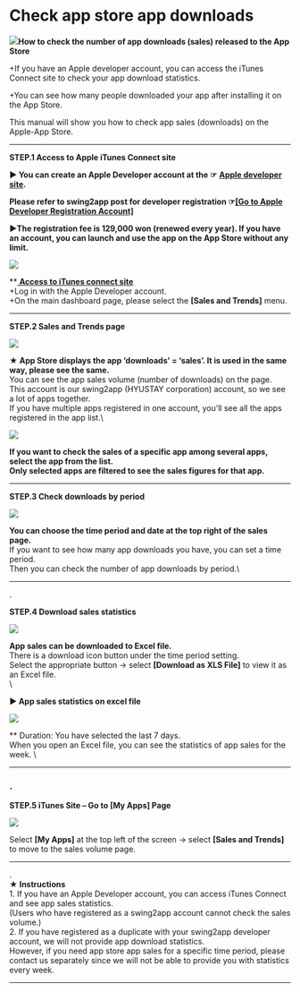# Check app store app downloads

![](https://support.swing2app.com/wp-content/uploads/2018/09/app\_st\_down.png)**How to check the number of app downloads (sales) released to the App Store**

\+If you have an Apple developer account, you can access the iTunes Connect site to check your app download statistics.

\+You can see how many people downloaded your app after installing it on the App Store.

This manual will show you how to check app sales (downloads) on the Apple-App Store.

***

**STEP.1 Access to Apple iTunes Connect site**

**▶ You can create an Apple Developer account at the ☞** [ **Apple developer site**](https://developer.apple.com/)**.**

**Please refer to swing2app post for developer registration   ☞**[**\[Go to Apple Developer Registration Account\]**](https://support.swing2app.com/knowledgebase/appledeveloper-registration/)

**▶The registration fee is 129,000 won (renewed every year). If you have an account, you can launch and use the app on the App Store without any limit.**

![](https://support.swing2app.com/wp-content/uploads/2018/09/ad20.png)

\*\*[ **Access to iTunes connect site**](https://itunesconnect.apple.com/)\
\+Log in with the Apple Developer account.\
\+On the main dashboard page, please select the **\[Sales and Trends]** menu.

***

**STEP.2 Sales and Trends page**

![](https://support.swing2app.com/wp-content/uploads/2018/09/ad57-e1588680223743.png)

**★ App Store displays the app ‘downloads’ = ‘sales’. It is used in the same way, please see the same.** \
You can see the app sales volume (number of downloads) on the page.\
This account is our swing2app (HYUSTAY corporation) account, so we see a lot of apps together.\
If you have multiple apps registered in one account, you’ll see all the apps registered in the app list.\


![](https://support.swing2app.com/wp-content/uploads/2018/09/ad58.png)

**If you want to check the sales of a specific app among several apps, select the app from the list.**\
**Only selected apps are filtered to see the sales figures for that app.**&#x20;

***

**STEP.3 Check downloads by period**

![](https://support.swing2app.com/wp-content/uploads/2018/09/ad59.png)

**You can choose the time period and date at the top right of the sales page.** \
If you want to see how many app downloads you have, you can set a time period.\
Then you can check the number of app downloads by period.\


***

.

**STEP.4 Download sales statistics**

![](https://support.swing2app.com/wp-content/uploads/2018/09/ad60.png)

**App sales can be downloaded to Excel file.**\
There is a download icon button under the time period setting.\
Select the appropriate button → select **\[Download as XLS File]** to view it as an Excel file.\
\


**▶ App sales statistics on excel file**

![](https://support.swing2app.com/wp-content/uploads/2018/09/Screenshot-2020-05-05-at-17.38.25.png)

\*\* Duration: You have selected the last 7 days.\
When you open an Excel file, you can see the statistics of app sales for the week. \


***

### .

**STEP.5 iTunes Site – Go to \[My Apps] Page**

![](https://support.swing2app.com/wp-content/uploads/2018/09/ad61.png)

Select **\[My Apps]** at the top left of the screen → select **\[Sales and Trends]** to move to the sales volume page.

***

.\
**★ Instructions**\
1\. If you have an Apple Developer account, you can access iTunes Connect and see app sales statistics.\
(Users who have registered as a swing2app account cannot check the sales volume.)\
2\. If you have registered as a duplicate with your swing2app developer account, we will not provide app download statistics.\
However, if you need app store app sales for a specific time period, please contact us separately since we will not be able to provide you with statistics every week.

***
